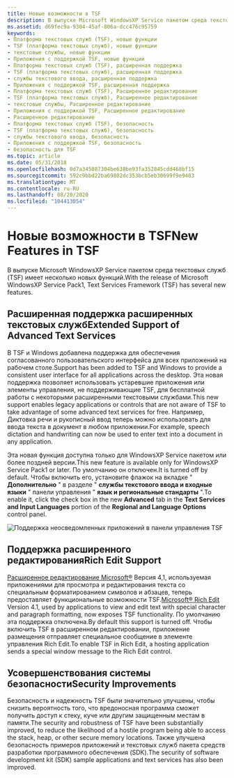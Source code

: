 ```yaml
---
title: Новые возможности в TSF
description: В выпуске Microsoft WindowsXP Service пакетом среда текстовых служб (TSF) имеет несколько новых функций.
ms.assetid: d69fec9a-9304-45af-806a-dcc476c95759
keywords:
- Платформа текстовых служб (TSF), новые функции
- TSF (платформа текстовых служб), новые функции
- текстовые службы, новые функции
- Приложения с поддержкой TSF, новые функции
- Платформа текстовых служб (TSF), расширенная поддержка
- TSF (платформа текстовых служб), расширенная поддержка
- службы текстового ввода, расширенная поддержка
- Приложения с поддержкой TSF, расширенная поддержка
- Платформа текстовых служб (TSF), Расширенное редактирование
- TSF (платформа текстовых служб), Расширенное редактирование
- текстовые службы, Расширенное редактирование
- Приложения с поддержкой TSF, Расширенное редактирование
- Расширенное редактирование
- Платформа текстовых служб (TSF), безопасность
- TSF (платформа текстовых служб), безопасность
- службы текстового ввода, безопасность
- Приложения с поддержкой TSF, безопасность
- безопасность для TSF
ms.topic: article
ms.date: 05/31/2018
ms.openlocfilehash: 0d7a345087304be638be93fa352845cdd468bf15
ms.sourcegitcommit: 592c9bbd22ba69802dc353bcb5eb30699f9e9403
ms.translationtype: MT
ms.contentlocale: ru-RU
ms.lasthandoff: 08/20/2020
ms.locfileid: "104413054"
---
```

# <a name="new-features-in-tsf"></a><span data-ttu-id="5456e-121">Новые возможности в TSF</span><span class="sxs-lookup"><span data-stu-id="5456e-121">New Features in TSF</span></span>

<span data-ttu-id="5456e-122">В выпуске Microsoft WindowsXP Service пакетом среда текстовых служб (TSF) имеет несколько новых функций.</span><span class="sxs-lookup"><span data-stu-id="5456e-122">With the release of Microsoft WindowsXP Service Pack1, Text Services Framework (TSF) has several new features.</span></span>

## <a name="extended-support-of-advanced-text-services"></a><span data-ttu-id="5456e-123">Расширенная поддержка расширенных текстовых служб</span><span class="sxs-lookup"><span data-stu-id="5456e-123">Extended Support of Advanced Text Services</span></span>

<span data-ttu-id="5456e-124">В TSF и Windows добавлена поддержка для обеспечения согласованного пользовательского интерфейса для всех приложений на рабочем столе.</span><span class="sxs-lookup"><span data-stu-id="5456e-124">Support has been added to TSF and Windows to provide a consistent user interface for all applications across the desktop.</span></span> <span data-ttu-id="5456e-125">Эта новая поддержка позволяет использовать устаревшие приложения или элементы управления, не поддерживающие TSF, для бесплатной работы с некоторыми расширенными текстовыми службами.</span><span class="sxs-lookup"><span data-stu-id="5456e-125">This new support enables legacy applications or controls that are not aware of TSF to take advantage of some advanced text services for free.</span></span> <span data-ttu-id="5456e-126">Например, Диктовка речи и рукописный ввод теперь можно использовать для ввода текста в документ в любом приложении.</span><span class="sxs-lookup"><span data-stu-id="5456e-126">For example, speech dictation and handwriting can now be used to enter text into a document in any application.</span></span>

<span data-ttu-id="5456e-127">Эта новая функция доступна только для WindowsXP Service пакетом или более поздней версии.</span><span class="sxs-lookup"><span data-stu-id="5456e-127">This new feature is available only for WindowsXP Service Pack1 or later.</span></span> <span data-ttu-id="5456e-128">По умолчанию он отключен.</span><span class="sxs-lookup"><span data-stu-id="5456e-128">It is turned off by default.</span></span> <span data-ttu-id="5456e-129">Чтобы включить его, установите флажок на вкладке " **Дополнительно** " в разделе " **службы текстового ввода и входные языки** " панели управления " **язык и региональные стандарты** ".</span><span class="sxs-lookup"><span data-stu-id="5456e-129">To enable it, click the check box in the new **Advanced** tab in the **Text Services and Input Languages** portion of the **Regional and Language Options** control panel.</span></span>

![Поддержка неосведомленных приложений в панели управления TSF](images/advanced-text-services.gif)

## <a name="rich-edit-support"></a><span data-ttu-id="5456e-131">Поддержка расширенного редактирования</span><span class="sxs-lookup"><span data-stu-id="5456e-131">Rich Edit Support</span></span>

<span data-ttu-id="5456e-132">[Расширенное редактирование Microsoft®](../controls/rich-edit-controls.md) Версия 4,1, используемая приложениями для просмотра и редактирования текста со специальным форматированием символов и абзацев, теперь предоставляет функциональные возможности TSF.</span><span class="sxs-lookup"><span data-stu-id="5456e-132">[Microsoft® Rich Edit](../controls/rich-edit-controls.md) Version 4.1, used by applications to view and edit text with special character and paragraph formatting, now exposes TSF functionality.</span></span> <span data-ttu-id="5456e-133">По умолчанию эта поддержка отключена.</span><span class="sxs-lookup"><span data-stu-id="5456e-133">By default this support is turned off.</span></span> <span data-ttu-id="5456e-134">Чтобы включить TSF в расширенном редактировании, приложение размещения отправляет специальное сообщение в элементе управления Rich Edit.</span><span class="sxs-lookup"><span data-stu-id="5456e-134">To enable TSF in Rich Edit, a hosting application sends a special window message to the Rich Edit control.</span></span>

## <a name="security-improvements"></a><span data-ttu-id="5456e-135">Усовершенствования системы безопасности</span><span class="sxs-lookup"><span data-stu-id="5456e-135">Security Improvements</span></span>

<span data-ttu-id="5456e-136">Безопасность и надежность TSF были значительно улучшены, чтобы снизить вероятность того, что вредоносная программа сможет получить доступ к стеку, куче или другим защищенным местам в памяти.</span><span class="sxs-lookup"><span data-stu-id="5456e-136">The security and robustness of TSF have been substantially improved, to reduce the likelihood of a hostile program being able to access the stack, heap, or other secure memory locations.</span></span> <span data-ttu-id="5456e-137">Также улучшена безопасность примеров приложений и текстовых служб пакета средств разработки программного обеспечения (SDK).</span><span class="sxs-lookup"><span data-stu-id="5456e-137">The security of software development kit (SDK) sample applications and text services has also been improved.</span></span>

 

 